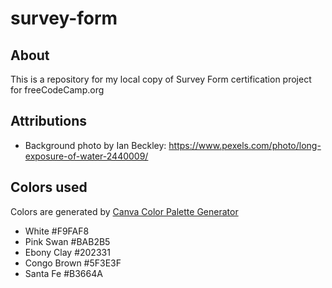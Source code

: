 # survey-form

## About
This is a repository for my local copy of Survey Form certification project for freeCodeCamp.org

## Attributions
* Background photo by Ian Beckley: https://www.pexels.com/photo/long-exposure-of-water-2440009/

## Colors used
Colors are generated by [Canva Color Palette Generator](https://www.canva.com/colors/color-palette-generator/)
<br>

* White #F9FAF8
* Pink Swan #BAB2B5
* Ebony Clay #202331
* Congo Brown #5F3E3F
* Santa Fe #B3664A